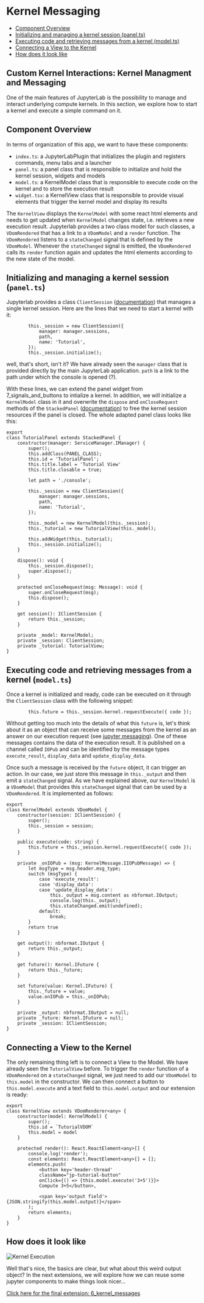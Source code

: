 # Kernel Messaging

* [Component Overview](#component-overview)
* [Initializing and managing a kernel session (panel.ts)](#initializing-and-managing-a-kernel-session-panelts)
* [Executing code and retrieving messages from a kernel (model.ts)](#executing-code-and-retrieving-messages-from-a-kernel-modelts)
* [Connecting a View to the Kernel](#connecting-a-view-to-the-kernel)
* [How does it look like](#how-does-it-look-like)

## Custom Kernel Interactions: Kernel Managment and Messaging

One of the main features of JupyterLab is the possibility to manage and
interact underlying compute kernels. In this section, we explore how to
start a kernel and execute a simple command on it.

## Component Overview

In terms of organization of this app, we want to have these components:

* `index.ts`: a JupyterLabPlugin that initializes the plugin and registers commands, menu tabs and a launcher
* `panel.ts`: a panel class that is responsible to initialize and hold the kernel session, widgets and models 
* `model.ts`: a KernelModel class that is responsible to execute code on the kernel and to store the execution result
* `widget.tsx`: a KernelView class that is responsible to provide visual elements that trigger the kernel model and display its results

The `KernelView` displays the `KernelModel` with some react html elements and
needs to get updated when `KernelModel` changes state, i.e. retrieves a new
execution result. Jupyterlab provides a two class model for such classes,
a `VDomRendered` that has a link to a `VDomModel` and a `render` function.
The `VDomRendered` listens to a `stateChanged` signal that is defined by the
`VDomModel`. Whenever the `stateChanged` signal is emitted, the
`VDomRendered` calls its `render` function again and updates the html elements
according to the new state of the model.

## Initializing and managing a kernel session (`panel.ts`)

Jupyterlab provides a class `ClientSession`
([documentation](http://JupyterLab.github.io/JupyterLab/classes/_apputils_src_clientsession_.clientsession.html))
that manages a single kernel session. Here are the lines that we need to start
a kernel with it:

```
        this._session = new ClientSession({
            manager: manager.sessions,
            path,
            name: 'Tutorial',
        });
        this._session.initialize();
```

well, that's short, isn't it? We have already seen the `manager` class that is
provided directly by the main JupyterLab application. `path` is a link to the
path under which the console is opened (?).

With these lines, we can extend the panel widget from 7_signals_and_buttons to intialize a
kernel. In addition, we will initialize a `KernelModel` class in it and
overwrite the `dispose` and `onCloseRequest` methods of the `StackedPanel`
([documentation](phosphorjs.github.io/phosphor/api/widgets/classes/stackedpanel.html))
to free the kernel session resources if the panel is closed. The whole adapted
panel class looks like this:

```
export
class TutorialPanel extends StackedPanel {
    constructor(manager: ServiceManager.IManager) {
        super();
        this.addClass(PANEL_CLASS);
        this.id = 'TutorialPanel';
        this.title.label = 'Tutorial View'
        this.title.closable = true;

        let path = './console';

        this._session = new ClientSession({
            manager: manager.sessions,
            path,
            name: 'Tutorial',
        });

        this._model = new KernelModel(this._session);
        this._tutorial = new TutorialView(this._model);

        this.addWidget(this._tutorial);
        this._session.initialize();
    }

    dispose(): void {
        this._session.dispose();
        super.dispose();
    }

    protected onCloseRequest(msg: Message): void {
        super.onCloseRequest(msg);
        this.dispose();
    }

    get session(): IClientSession {
        return this._session;
    }

    private _model: KernelModel;
    private _session: ClientSession;
    private _tutorial: TutorialView;
}
```

## Executing code and retrieving messages from a kernel (`model.ts`)

Once a kernel is initialized and ready, code can be executed on it through
the `ClientSession` class with the following snippet:

```
        this.future = this._session.kernel.requestExecute({ code });
```

Without getting too much into the details of what this `future` is, let's think
about it as an object that can receive some  messages from the kernel as an
answer on our execution request (see [jupyter messaging](http://jupyter-client.readthedocs.io/en/stable/messaging.html)).
One of these messages contains the data of the execution result. It is
published on a channel called `IOPub` and can be identified by the message
types `execute_result`, `display_data` and `update_display_data`.

Once such a message is received by the `future` object, it can trigger an
action.  In our case, we just store this message in `this._output` and then
emit a `stateChanged` signal. As we have explained above, our `KernelModel` is
a `VDomModel` that provides this  `stateChanged` signal that can be used by a
`VDomRendered`.  It is implemented as follows:

```
export
class KernelModel extends VDomModel {
    constructor(session: IClientSession) {
        super();
        this._session = session;
    }

    public execute(code: string) {
        this.future = this._session.kernel.requestExecute({ code });
    }

    private _onIOPub = (msg: KernelMessage.IIOPubMessage) => {
        let msgType = msg.header.msg_type;
        switch (msgType) {
            case 'execute_result':
            case 'display_data':
            case 'update_display_data':
                this._output = msg.content as nbformat.IOutput;
                console.log(this._output);
                this.stateChanged.emit(undefined);
            default:
                break;
        }
        return true
    }

    get output(): nbformat.IOutput {
        return this._output;
    }

    get future(): Kernel.IFuture {
        return this._future;
    }

    set future(value: Kernel.IFuture) {
        this._future = value;
        value.onIOPub = this._onIOPub;
    }

    private _output: nbformat.IOutput = null;
    private _future: Kernel.IFuture = null;
    private _session: IClientSession;
}
```

## Connecting a View to the Kernel

The only remaining thing left is to connect a View to the Model. We have
already seen the `TutorialView` before. To trigger the `render` function of a
`VDomRendered` on a `stateChanged` signal, we just need to add our `VDomModel`
to `this.model` in the constructor.  We can then connect a button to
`this.model.execute` and a text field to `this.model.output` and our extension
is ready:

```
export
class KernelView extends VDomRenderer<any> {
    constructor(model: KernelModel) {
        super();
        this.id = `TutorialVDOM`
        this.model = model
    }

    protected render(): React.ReactElement<any>[] {
        console.log('render');
        const elements: React.ReactElement<any>[] = [];
        elements.push(
            <button key='header-thread'
            className="jp-tutorial-button"
            onClick={() => {this.model.execute('3+5')}}>
            Compute 3+5</button>,

            <span key='output field'>{JSON.stringify(this.model.output)}</span>
        );
        return elements;
    }
}
```

## How does it look like

![Kernel Execution](_images/kernel_extension.gif)

Well that's nice, the basics are clear, but what about this weird output
object? In the next extensions, we will explore how we can reuse some jupyter
components to make things look nicer...

[Click here for the final extension: 6_kernel_messages](6_kernel_messages)
